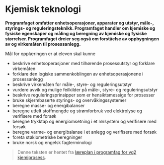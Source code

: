 Kjemisk teknologi
=================
**Programfaget omfatter enhetsoperasjoner, apparater og utstyr, måle-, styrings- og reguleringsteknikk. Programfaget handler om kjemiske og fysiske egenskaper og måling og beregning av kjemiske og fysiske størrelser. Programfaget dreier seg også om forståelse av oppbygningen av og virkemåten til prosessanlegg.**

Mål for opplæringen er at eleven skal kunne
 * beskrive enhetsoperasjoner med tilhørende prosessutstyr og forklare virkemåten
 * forklare den logiske sammenkoblingen av enhetsoperasjonene i prosessanlegg
 * beskrive virkemåten for måle-, styre- og reguleringsutstyr
 * vurdere avvik og mulige feilkilder på måle-, styre- og reguleringsutstyr
 * beskrive reguleringsprinsipper som er hensiktsmessige for prosesser
 * bruke skjermbaserte styrings- og overvåkingssystemer
 * beregne masse- og energibalanser
 * beregne utfelt stoffmengde og strømforbruk ved elektrolyse og verifisere med forsøk
 * beregne trykktap og energiomsetning i et rørsystem og verifisere med forsøk
 * beregne varme- og energibalanse i et anlegg og verifisere med forsøk
 * foreta støkiometriske beregninger
 * bruke norsk og engelsk fagterminologi

 
 >Denne teksten er hentet fra [læreplan i programfag for vg2 kjemiprosess](http://www.udir.no/kl06/KJP2-01/).